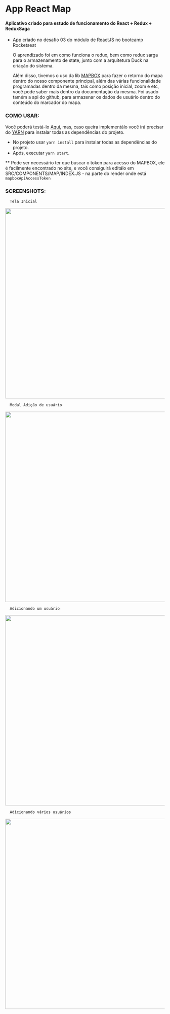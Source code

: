 # App React Map

#### Aplicativo criado para estudo de funcionamento do React + Redux + ReduxSaga


- App criado no desafio 03 do módulo de ReactJS no bootcamp Rocketseat

  O aprendizado foi em como funciona o redux, bem como redux sarga para o armazenamento de state, junto com a arquitetura Duck na criação do sistema.
  
  Além disso, tivemos o uso da lib [MAPBOX](https://www.mapbox.com/) para fazer o retorno do mapa dentro do nosso componente principal, além das várias funcionalidade programadas dentro da mesma, tais como posição inicial, zoom e etc, você pode saber mais dentro da documentação da mesma.
  Foi usado tamém a api do github, para armazenar os dados de usuário dentro do conteúdo do marcador do mapa.
  
 ### COMO USAR:
 
 Você poderá testá-lo [Aqui](https://projects.isaacmeira.dev), mas, caso queira implementálo você irá precisar do [YARN](https://yarnpkg.com/pt-BR/) para instalar todas as dependências do projeto.
 
  - No projeto usar `yarn install` para instalar todas as dependências do projeto.
  - Após, executar `yarn start`.
  
  ** Pode ser necessário ter que buscar o token para acesso do MAPBOX, ele é facilmente encontrado no site, e você consiguirá editálo em SRC/COMPONENTS/MAP/INDEX.JS - na parte do render onde está `mapboxApiAccessToken`
  
  ### SCREENSHOTS:
      Tela Inicial
  <img src="https://s3.us-east-2.amazonaws.com/gitmap/Screenshot_3.png" height = "600" width = "800" />

      Modal Adição de usuário
  <img src="https://s3.us-east-2.amazonaws.com/gitmap/Screenshot_4.png" height = "600" width = "800" />
  
      Adicionando um usuário
  <img src="https://s3.us-east-2.amazonaws.com/gitmap/Screenshot_5.png" height = "600" width = "800" />
     
      Adicionando vários usuários
  <img src="https://s3.us-east-2.amazonaws.com/gitmap/Screenshot_2.png" height = "600" width = "800" />
